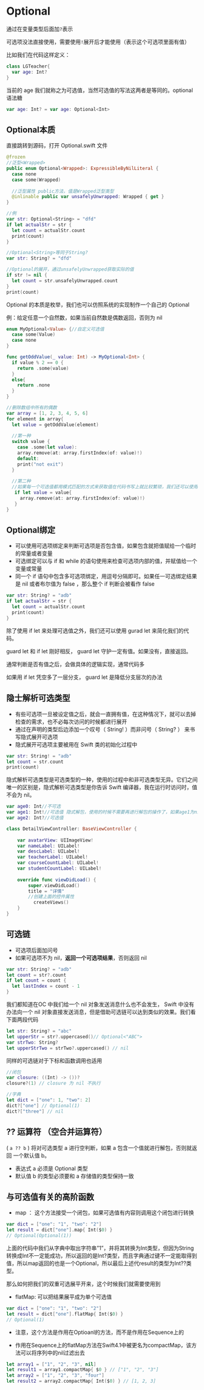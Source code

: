 # Optional 

通过在变量类型后面加`?`表示

可选项没法直接使用，需要使用`!`展开后才能使用（表示这个可选项里面有值）

比如我们在代码这样定义： 

```swift
class LGTeacher{
  var age: Int? 
}
```

当前的 age 我们就称之为可选值，当然可选值的写法这两者是等同的。optional语法糖

```swift
var age: Int? = var age: Optional<Int>
```

## Optional本质

直接跳转到源码，打开 Optional.swift 文件 

```swift
@frozen
//泛型<Wrapped>
public enum Optional<Wrapped>: ExpressibleByNilLiteral {
  case none 
  case some(Wrapped)
  
  //泛型属性 public方法，值是Wrapped泛型类型
  @inlinable public var unsafelyUnwrapped: Wrapped { get }
}

//例
var str: Optional<String> = "dfd"
if let actualStr = str {
  let count = actualStr.count
  print(count)
}

//Optional<String>等同于String?
var str: String? = "dfd"

//Optional的展开，通过unsafelyUnwrapped获取实际的值
if str != nil {
  let count = str.unsafelyUnwrapped.count
}
print(count)
```

Optional 的本质是枚举，我们也可以仿照系统的实现制作一个自己的 Optional 

例：给定任意一个自然数，如果当前自然数是偶数返回，否则为 nil

```swift
enum MyOptional<Value> {//自定义可选值
  case some(Value)
  case none
}

func getOddValue(_ value: Int) -> MyOptional<Int> {
  if value % 2 == 0 {
    return .some(value)
  }
  else{
    return .none
  }
}

//删除数组中所有的偶数
var array = [1, 2, 3, 4, 5, 6]
for element in array{
  let value = getOddValue(element)
  
  //第一种
  switch value {
    case .some(let value):
    array.remove(at: array.firstIndex(of: value)!)
    default:
    print("not exit")
  }
  
  //第二种
  //如果每一个可选值都用模式匹配的方式来获取值在代码书写上就比较繁琐，我们还可以使用 if let 的方式来进行可选值绑定 
   if let value = value{
     array.remove(at: array.firstIndex(of: value)!)
   }
}
```

## Optional绑定

- 可以使用可选项绑定来判断可选项是否包含值，如果包含就把值赋给一个临时的常量或者变量
- 可选绑定可以与 if 和 while 的语句使用来检查可选项内部的值，并赋值给一个变量或常量
- 同一个 if 语句中包含多可选项绑定，用逗号分隔即可。如果任一可选绑定结果是 nil 或者布尔值为 false ，那么整个 if 判断会被看作 false

```swift
var str: String? = "adb"
if let actualStr = str {
  let count = actualStr.count
  print(count)
}
```

除了使用 if let 来处理可选值之外，我们还可以使用 gurad let 来简化我们的代码。

guard let 和 if let 刚好相反， guard let 守护一定有值。如果没有，直接返回。 

通常判断是否有值之后，会做具体的逻辑实现，通常代码多 

如果用 if let 凭空多了一层分支， guard let 是降低分支层次的办法 

## 隐士解析可选类型

- 有些可选项一旦被设定值之后，就会一直拥有值，在这种情况下，就可以去掉检查的需求，也不必每次访问的时候都进行展开
- 通过在声明的类型后边添加一个叹号（ String! ）而非问号（ String? ） 来书写隐式展开可选项
- 隐式展开可选项主要被用在 Swift 类的初始化过程中

```swift
var str: String! = "adb"
let count = str.count
print(count)
```

隐式解析可选类型是可选类型的一种，使用的过程中和非可选类型无异。它们之间唯一的区别是，隐式解析可选类型是你告诉 Swift 编译器，我在运行时访问时，值不会为 nil。 

```swift
var age0: Int//不可选
var age1: Int!//可选值 隐式解包，使用的时候不需要再进行解包的操作了，如果age1为nil了 则崩溃。
var age2: Int?//可选值
```

```swift
class DetailViewController: BaseViewController {
    
    var avatarView: UIImageView!
    var nameLabel: UILabel!
    var descLabel: UILabel!
    var teacherLabel: UILabel!
    var courseCountLabel: UILabel!
    var studentCountLabel: UILabel!
    
    override func viewDidLoad() {
        super.viewDidLoad()
        title = "详情"
        //创建上面的控件属性
	      createViews()
    }
}
```



## 可选链 

- 可选项后面加问号
- 如果可选项不为 nil，**返回一个可选项结果**，否则返回 nil

```swift
var str: String? = "adb"
let count = str?.count
if let count = count {
  let lastIndex = count - 1
}
```

我们都知道在OC 中我们给一个 nil 对象发送消息什么也不会发生， Swift 中没有办法向一个 nil 对象直接发送消息，但是借助可选链可以达到类似的效果。我们看下面两段代码

```swift
let str: String? = "abc"
let upperStr = str?.uppercased()// Optional<"ABC">
var strTwo: String?
let upperStrTwo = strTwo?.uppercased() // nil
```

同样的可选链对于下标和函数调用也适用 

```swift
//闭包
var closure: ((Int) -> ())?
closure?(1) // closure 为 nil 不执行

//字典
let dict = ["one": 1, "two": 2]
dict?["one"] // Optional(1)
dict?["three"] // nil
```

## ?? 运算符 （空合并运算符） 

( `a ?? b` ) 将对可选类型 a 进行空判断，如果 a 包含一个值就进行解包，否则就返回 一个默认值 b。

- 表达式 a 必须是 Optional 类型 
- 默认值 b 的类型必须要和 a 存储值的类型保持一致 

## 与可选值有关的高阶函数 

- map ： 这个方法接受一个闭包，如果可选值有内容则调用这个闭包进行转换 

```swift
var dict = ["one": "1", "two": "2"]
let result = dict["one"].map{ Int($0) }
// Optional(Optional(1))
```

上面的代码中我们从字典中取出字符串”1”，并将其转换为Int类型，但因为String转换成Int不一定能成功，所以返回的是Int?类型，而且字典通过键不一定能取得到值，所以map返回的也是一个Optional，所以最后上述代result的类型为Int??类型。 

那么如何把我们的双重可选展平开来，这个时候我们就需要使用到 

- flatMap: 可以把结果展平成为单个可选值 

```swift
var dict = ["one": "1", "two": "2"]
let result = dict["one"].flatMap{ Int($0) }
// Optional(1)
```

- 注意，这个方法是作用在Optioanl的方法，而不是作用在Sequence上的 

- 作用在Sequence上的flatMap方法在Swift4.1中被更名为compactMap，该方法可以将序列中的nil过滤出去

```swift
let array1 = ["1", "2", "3", nil]
let result1 = array1.compactMap{ $0 } // ["1", "2", "3"]
let array2 = ["1", "2", "3", "four"]
let result2 = array2.compactMap{ Int($0) } // [1, 2, 3]
```
